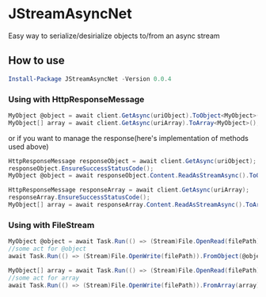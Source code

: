 # JStreamAsyncNet

Easy way to serialize/desirialize objects to/from an async stream

## How to use

```powershell
Install-Package JStreamAsyncNet -Version 0.0.4
```

### Using with HttpResponseMessage

```c#
MyObject @object = await client.GetAsync(uriObject).ToObject<MyObject>();
MyObject[] array = await client.GetAsync(uriArray).ToArray<MyObject>();
```

or if you want to manage the response(here's implementation of methods used above)

```c#
HttpResponseMessage responseObject = await client.GetAsync(uriObject);
responseObject.EnsureSuccessStatusCode();
MyObject @object = await responseObject.Content.ReadAsStreamAsync().ToObject<MyObject>();

HttpResponseMessage responseArray = await client.GetAsync(uriArray);
responseArray.EnsureSuccessStatusCode();
MyObject[] array = await responseArray.Content.ReadAsStreamAsync().ToArray<MyObject>();
```

### Using with FileStream

```c#
MyObject @object = await Task.Run(() => (Stream)File.OpenRead(filePath)).ToObject<MyObject>();
//some act for @object
await Task.Run(() => (Stream)File.OpenWrite(filePath)).FromObject(@object);

MyObject[] array = await Task.Run(() => (Stream)File.OpenRead(filePath)).ToArray<MyObject>();
//some act for array
await Task.Run(() => (Stream)File.OpenWrite(filePath)).FromArray(array);
```

